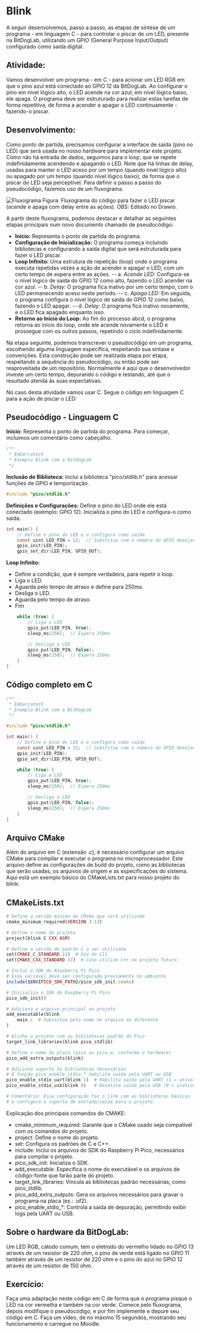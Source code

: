 # Blink
A seguir desenvolvemos, passo a passo,  as etapas de síntese de um programa - em linguagem C - para controlar o piscar de um LED, presente na BitDogLab, utilizando um GPIO (General Purpose Input/Output) configurado como saída digital.
 
## Atividade: 
Vamos desenvolver um programa - em C - para acionar um LED RGB em que o pino azul está conectado ao GPIO 12 da BitDogLab. Ao configurar o pino em nível lógico alto, o LED acende na cor azul; em nível lógico baixo, ele apaga. O programa deve ser estruturado para realizar estas tarefas de forma repetitiva, de forma a acender e apagar o LED continuamente - fazendo-o piscar.

## Desenvolvimento:
Como ponto de partida, precisamos configurar a interface de saída (pino no LED) que será usada no nosso hardware para implementar este projeto. Como não há entrada de dados, seguimos para o loop, que se repete indefinidamente acendendo e apagando o LED.
Note que há linhas de delay, usadas para manter o LED aceso por um tempo (quando nível lógico alto) ou apagado por um tempo (quando nível lógico baixo), de forma que o piscar do LED seja perceptível.
Para definir o passo a passo do pseudocódigo, fazemos uso de um fluxograma.

![Fluxograma](images/blink-fluxograma.png)
Figura: Fluxograma do código para fazer o LED piscar (acende e apaga com delay entre as ações). OBS: Editado no Drawio.

A partir deste fluxograma, podemos destacar e detalhar as seguintes etapas principais num novo documento chamado de pseudocódigo:

- **Início:** Representa o ponto de partida do programa.
- **Configuração de Inicialização:** O programa começa incluindo bibliotecas e configurando a saída digital que será estruturada para fazer o LED piscar.
- **Loop Infinito:** Uma estrutura de repetição (loop) onde o programa executa repetidas vezes a ação de acender e apagar o LED, com um certo tempo de espera entre as ações.
-- a. *Acende LED:* Configura-se o nível lógico de saída do GPIO 12 como alto, fazendo o LED acender na cor azul.
-- b. *Delay:* O programa fica inativo por um certo tempo, com o LED permanecendo aceso neste período.
-- c. *Apaga LED:* Em seguida, o programa configura o nível lógico de saída do GPIO 12 como baixo, fazendo o LED apagar.
-- d. *Delay:* O programa fica inativo novamente, e o LED fica apagado enquanto isso.
- **Retorno ao Início do Loop:** Ao fim do processo abcd, o programa retorna ao início do loop, onde ele acende novamente o LED e prossegue com os outros passos, repetindo o ciclo indefinidamente.

Na etapa seguinte, podemos transcrever o pseudocódigo em um programa, escolhendo alguma linguagem específica, respeitando sua sintaxe e convenções. Esta construção pode ser realizada etapa por etapa, respeitando a sequência do pseudocódigo, ou então pode ser reaproveitada de um repositório. Normalmente é aqui que o desenvolvedor investe um certo tempo, depurando o código e testando, até que o resultado atenda às suas expectativas.

No caso desta atividade vamos usar C. Segue o código em linguagem C para a ação de piscar o LED:

## Pseudocódigo - Linguagem C

**Início:** Representa o ponto de partida do programa. Para começar, incluímos um comentário como cabeçalho.

```c
/**
 * Embarcatech 
 * Exemplo Blink com a BitDogLab
 */
```

**Inclusão de Biblioteca:** Inclui a biblioteca "pico/stdlib.h" para acessar funções de GPIO e temporização.

```c
#include "pico/stdlib.h"
```

**Definições e Configurações:** Define o pino do LED onde ele está conectado (exemplo: GPIO 12). Inicializa o pino do LED e configura-o como saída.

```c
int main() {
    // Define o pino do LED e o configura como saída
    const uint LED_PIN = 12;  // Substitua com o número do GPIO desejado
    gpio_init(LED_PIN);
    gpio_set_dir(LED_PIN, GPIO_OUT);
```

**Loop Infinito:**
- Define a condição, que é sempre verdadeira, para repetir o loop.
- Liga o LED.
- Aguarda pelo tempo de atraso e define para 250ms.
- Desliga o LED.
- Aguarda pelo tempo de atraso.
- Fim

```c
    while (true) {
        // Liga o LED
        gpio_put(LED_PIN, true);
        sleep_ms(250);  // Espera 250ms

        // Desliga o LED
        gpio_put(LED_PIN, false);
        sleep_ms(250);  // Espera 250ms
    }
}
```

## Código completo em C

```c
/**
 * Embarcatech 
 * Exemplo Blink com a BitDogLab
 */

#include "pico/stdlib.h"

int main() {
    // Define o pino do LED e o configura como saída
    const uint LED_PIN = 12;  // Substitua com o número do GPIO desejado
    gpio_init(LED_PIN);
    gpio_set_dir(LED_PIN, GPIO_OUT);

    while (true) {
        // Liga o LED
        gpio_put(LED_PIN, true);
        sleep_ms(250);  // Espera 250ms

        // Desliga o LED
        gpio_put(LED_PIN, false);
        sleep_ms(250);  // Espera 250ms
    }
}
```

## Arquivo CMake
Além do arquivo em C (extensão .c), é necessário configurar um arquivo CMake para compilar e executar o programa no microprocessador. Este arquivo define as configurações de build do projeto, como as bibliotecas que serão usadas, os arquivos de origem e as especificações do sistema.
Aqui está um exemplo básico do CMakeLists.txt para nosso projeto do blink:

## CMakeLists.txt

```ruby
# Define a versão mínima do CMake que será utilizada
cmake_minimum_required(VERSION 3.13)

# Define o nome do projeto
project(blink C CXX ASM)

# Define a versão do padrão C a ser utilizada
set(CMAKE_C_STANDARD 11)  # Uso do C11
set(CMAKE_CXX_STANDARD 17)  # Caso utilize C++ no projeto futuro

# Inclui o SDK do Raspberry Pi Pico
# Essa variável deve ser configurada previamente no ambiente
include($ENV{PICO_SDK_PATH}/pico_sdk_init.cmake)

# Inicializa o SDK do Raspberry Pi Pico
pico_sdk_init()

# Adiciona o arquivo principal ao projeto
add_executable(blink
    main.c  # Substitua pelo nome do arquivo se diferente
)

# Alinha o projeto com as bibliotecas padrão da Pico
target_link_libraries(blink pico_stdlib)

# Define o nome da placa (pico ou pico_w, conforme o hardware)
pico_add_extra_outputs(blink)

# Adiciona suporte às bibliotecas necessárias
# A função pico_enable_stdio_* habilita saída pela UART ou USB
pico_enable_stdio_uart(blink 1)  # Habilita saída pela UART (1 = ativo)
pico_enable_stdio_usb(blink 0)   # Desativa saída pela USB (0 = inativo)

# Comentário: Essa configuração faz o link com as bibliotecas básicas
# e configura o suporte de entrada/saída para o projeto.
```


Explicação dos principais comandos do CMAKE:
- cmake_minimum_required: Garante que o CMake usado seja compatível com os comandos do projeto.
- project: Define o nome do projeto.
- set: Configura os padrões de C e C++.
- include: Inclui os arquivos do SDK do Raspberry Pi Pico, necessários para compilar o projeto.
- pico_sdk_init: Inicializa o SDK.
- add_executable: Especifica o nome do executável e os arquivos de código-fonte que farão parte do projeto.
- target_link_libraries: Vincula as bibliotecas padrão necessárias, como pico_stdlib.
- pico_add_extra_outputs: Gera os arquivos necessários para gravar o programa na placa (ex.: .uf2).
- pico_enable_stdio_*: Controla a saída de depuração, permitindo exibir logs pela UART ou USB.


## Sobre o hardware da BitDogLab:
Um LED RGB, cátodo comum, tem o eletrodo do vermelho lidado no GPIO 13 através de um resistor de 220 ohm, o pino de verde está ligado no GPIO 11 também através de um resistor de 220 ohm e o pino do azul no GPIO 12 através de um resistor de 150 ohm.


## Exercício:
Faça uma adaptação neste código em C de forma que o programa pisque o LED na cor vermelha e também na cor verde. Comece pelo fluxograma, depois modifique o pseudocódigo, e por fim implemente e depure seu código em C. Faça um vídeo, de no máximo 15 segundos, mostrando seu funcionamento e carregue no Moodle.
